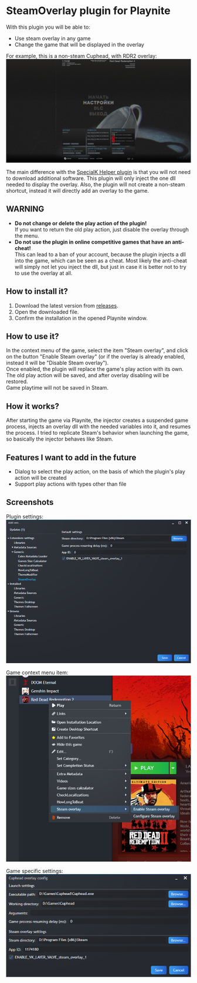 # SteamOverlay plugin for Playnite

With this plugin you will be able to:
- Use steam overlay in any game
- Change the game that will be displayed in the overlay

For example, this is a non-steam Cuphead, with RDR2 overlay:
![Cuphead with RDR2 overlay](/Screenshots/CupheadOverlay.png)

The main difference with the [SpecialK Helper plugin](https://playnite.link/forum/thread-1162.html) is that you will not need to download additional software. This plugin will only inject the one dll needed to display the overlay.
Also, the plugin will not create a non-steam shortcut, instead it will directly add an overlay to the game.

## WARNING
- **Do not change or delete the play action of the plugin!**  
If you want to return the old play action, just disable the overlay through the menu.
- **Do not use the plugin in online competitive games that have an anti-cheat!**  
This can lead to a ban of your account, because the plugin injects a dll into the game, which can be seen as a cheat. Most likely the anti-cheat will simply not let you inject the dll, but just in case it is better not to try to use the overlay at all.

## How to install it?

1. Download the latest version from [releases](https://github.com/IchinichiQ/SteamOverlay/releases).
2. Open the downloaded file.
3. Confirm the installation in the opened Playnite window.

## How to use it?

In the context menu of the game, select the item "Steam overlay", and click on the button "Enable Steam overlay" (or if the overlay is already enabled, instead it will be "Disable Steam overlay").  
Once enabled, the plugin will replace the game's play action with its own. The old play action will be saved, and after overlay disabling will be restored.  
Game playtime will not be saved in Steam.

## How it works?

After starting the game via Playnite, the injector creates a suspended game process, injects an overlay dll with the needed variables into it, and resumes the process. I tried to replicate Steam's behavior when launching the game, so basically the injector behaves like Steam.

## Features I want to add in the future

- Dialog to select the play action, on the basis of which the plugin's play action will be created
- Support play actions with types other than file

## Screenshots
Plugin settings:  
![Plugin settings](/Screenshots/PluginSettings.png)

Game context menu item:  
![Context menu item](/Screenshots/MenuItem.png)

Game specific settings:  
![Context menu item](/Screenshots/GameSpecificSettings.png)
